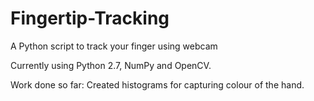 # Fingertip-Tracking
A Python script to track your finger using webcam

Currently using Python 2.7, NumPy and OpenCV.

Work done so far: Created histograms for capturing colour of the hand.
